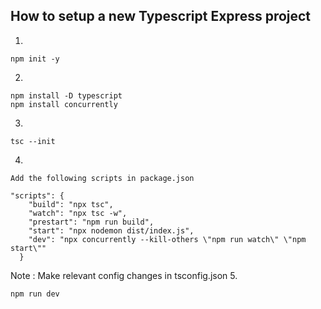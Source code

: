 ## How to setup a new Typescript Express project
1.
```
npm init -y
```
2.
```
npm install -D typescript
npm install concurrently
```
3.
```
tsc --init
```

4.
```
Add the following scripts in package.json

"scripts": {
    "build": "npx tsc",
    "watch": "npx tsc -w",
    "prestart": "npm run build",
    "start": "npx nodemon dist/index.js",
    "dev": "npx concurrently --kill-others \"npm run watch\" \"npm start\""
  }
```

Note : Make relevant config changes in tsconfig.json
5.
```
npm run dev
```